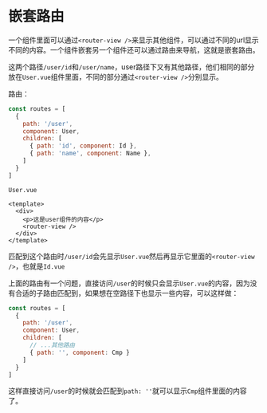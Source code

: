 # 嵌套路由

一个组件里面可以通过`<router-view />`来显示其他组件，可以通过不同的url显示不同的内容。一个组件嵌套另一个组件还可以通过路由来导航，这就是嵌套路由。

这两个路径`/user/id`和`/user/name`，user路径下又有其他路径，他们相同的部分放在`User.vue`组件里面，不同的部分通过`<router-view />`分别显示。

路由：

```js
const routes = [
  {
    path: '/user',
    component: User,
    children: [
      { path: 'id', component: Id },
      { path: 'name', component: Name },
    ]
  }
]
```

`User.vue`

```vue
<template>
  <div>
    <p>这是user组件的内容</p>
    <router-view />
  </div>
</template>
```

匹配到这个路由时`/user/id`会先显示`User.vue`然后再显示它里面的`<router-view />`，也就是`Id.vue`

上面的路由有一个问题，直接访问`/user`的时候只会显示`User.vue`的内容，因为没有合适的子路由匹配到，如果想在空路径下也显示一些内容，可以这样做：

```js
const routes = [
  {
    path: '/user',
    component: User,
    children: [
      // ...其他路由
      { path: '', component: Cmp }
    ]
  }
]
```

这样直接访问`/user`的时候就会匹配到`path: ''`就可以显示`Cmp`组件里面的内容了。